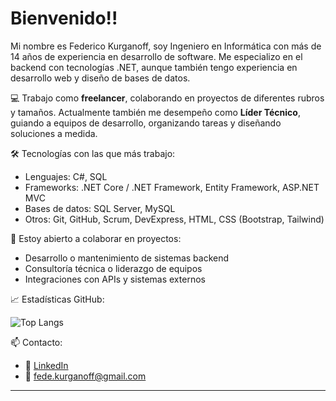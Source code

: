 # Bienvenido!!

Mi nombre es Federico Kurganoff, soy Ingeniero en Informática con más de 14 años de experiencia en desarrollo de software. Me especializo en el backend con tecnologías .NET, aunque también tengo experiencia en desarrollo web y diseño de bases de datos.

💻 Trabajo como **freelancer**, colaborando en proyectos de diferentes rubros y tamaños. Actualmente también me desempeño como **Líder Técnico**, guiando a equipos de desarrollo, organizando tareas y diseñando soluciones a medida.

🛠️ Tecnologías con las que más trabajo:
- Lenguajes: C#, SQL
- Frameworks: .NET Core / .NET Framework, Entity Framework, ASP.NET MVC
- Bases de datos: SQL Server, MySQL
- Otros: Git, GitHub, Scrum, DevExpress, HTML, CSS (Bootstrap, Tailwind)

🤝 Estoy abierto a colaborar en proyectos:
- Desarrollo o mantenimiento de sistemas backend
- Consultoría técnica o liderazgo de equipos
- Integraciones con APIs y sistemas externos

📈 Estadísticas GitHub:

![Top Langs](https://github-readme-stats.vercel.app/api/top-langs/?username=fmkurga87&layout=compact&theme=default)

📫 Contacto:
- 💼 [LinkedIn](https://www.linkedin.com/in/federico-kurganoff)
- 📧 fede.kurganoff@gmail.com

---
<!--
*¡Gracias por visitar mi perfil! Si estás buscando un desarrollador backend comprometido, con experiencia y buena onda, no dudes en escribirme 😄*



**fmkurga87/fmkurga87** is a ✨ _special_ ✨ repository because its `README.md` (this file) appears on your GitHub profile.

Here are some ideas to get you started:

- 🔭 I’m currently working on ...
- 🌱 I’m currently learning ...
- 👯 I’m looking to collaborate on ...
- 🤔 I’m looking for help with ...
- 💬 Ask me about ...
- 📫 How to reach me: ...
- 😄 Pronouns: ...
- ⚡ Fun fact: ...
-->
